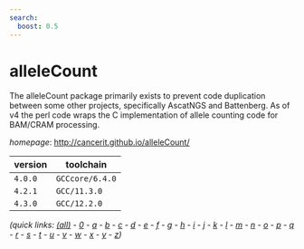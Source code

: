 ```yaml
---
search:
  boost: 0.5
---
```

# alleleCount

The alleleCount package primarily exists to prevent code duplication between some other projects, specifically AscatNGS and Battenberg. As of v4 the perl  code wraps the C implementation of allele counting code for BAM/CRAM processing.

*homepage*: <http://cancerit.github.io/alleleCount/>

version | toolchain
--------|----------
``4.0.0`` | ``GCCcore/6.4.0``
``4.2.1`` | ``GCC/11.3.0``
``4.3.0`` | ``GCC/12.2.0``


*(quick links: [(all)](../index.md) - [0](../0/index.md) - [a](../a/index.md) - [b](../b/index.md) - [c](../c/index.md) - [d](../d/index.md) - [e](../e/index.md) - [f](../f/index.md) - [g](../g/index.md) - [h](../h/index.md) - [i](../i/index.md) - [j](../j/index.md) - [k](../k/index.md) - [l](../l/index.md) - [m](../m/index.md) - [n](../n/index.md) - [o](../o/index.md) - [p](../p/index.md) - [q](../q/index.md) - [r](../r/index.md) - [s](../s/index.md) - [t](../t/index.md) - [u](../u/index.md) - [v](../v/index.md) - [w](../w/index.md) - [x](../x/index.md) - [y](../y/index.md) - [z](../z/index.md))*

